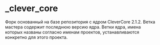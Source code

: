 _clever_core
============
Форк основанный на базе репозитория с ядром CleverCore 2.1.2.
Ветка мастера содержит последнюю версию ядра.
Ветки ядра, имена которых названы согласно именам проектов, устанавливаются конкретно для этого проекта.